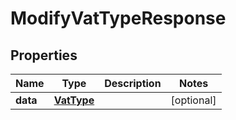 

# ModifyVatTypeResponse


## Properties

| Name | Type | Description | Notes |
|------------ | ------------- | ------------- | -------------|
|**data** | [**VatType**](VatType.md) |  |  [optional] |



